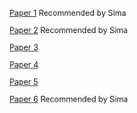 [Paper 1](https://pmc.ncbi.nlm.nih.gov/articles/PMC7187953/)
Recommended by Sima

[Paper 2](https://onlinelibrary.wiley.com/doi/epdf/10.1002/osp4.467)
Recommended by Sima

[Paper 3](https://www.nature.com/articles/s41430-021-00938-x)


[Paper 4](https://www.nature.com/articles/s41430-019-0501-2)


[Paper 5](https://aapm.onlinelibrary.wiley.com/doi/epdf/10.1002/mp.14829)


[Paper 6](https://pubmed.ncbi.nlm.nih.gov/33018361/)
Recommended by Sima
